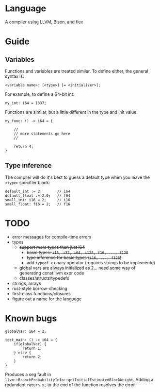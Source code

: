 # Language

A compiler using LLVM, Bison, and flex

# Guide

## Variables

Functions and variables are treated similar. To define either, the general syntax is:
```
<variable name>: [<type>] [= <initializer>];
```

For example, to define a 64-bit int:
```
my_int: i64 = 1337;
```

Functions are similar, but a little different in the type and init value:
```
my_func: () -> i64 = {

	//
	// more statements go here
	//

	return 4;
}
```

## Type inference

The compiler will do it's best to guess a default type when you leave the `<type>` specifier blank:

```
default_int := 2;		// i64
default_float := 2.0;	// f64
small_int: i16 = 2;		// i16
small_float: f16 = 2;	// f16
```

# TODO
- error messages for compile-time errors
- types
	- <del> support more types than just i64 </del>
		- <del> basic types: `i16, i32, i64, i128, f16, ..., f128` </del>
		- <del> type inference for basic types (`i16, ..., f128`) <del>
		- add `typeof x` unary operator (requires strings to be implemente)
	- global vars are always initialized as 2... need some way of generating const llvm expr code
	- classes/structs/typedefs
- strings, arrays
- rust-style borrow-checking
- first-class functions/closures
- figure out a name for the language


# Known bugs

```
globalVar: i64 = 2;

test_main: () -> i64 = {
	if(globalVar) {
		return 1;
	} else {
		return 2;
	}
}
```
Produces a seg fault in `llvm::BranchProbabilityInfo::getInitialEstimatedBlockWeight`.
Adding a redundant `return x;` to the end of the function resolves the error.
